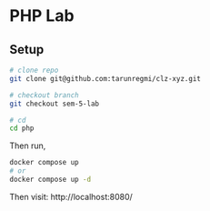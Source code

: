 # PHP Lab

## Setup

```bash
# clone repo
git clone git@github.com:tarunregmi/clz-xyz.git

# checkout branch
git checkout sem-5-lab

# cd
cd php
```

Then run,

```bash
docker compose up
# or
docker compose up -d
```

Then visit: http://localhost:8080/

